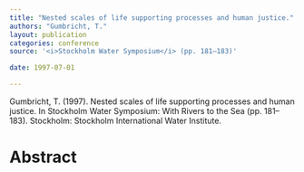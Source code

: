 ```yaml
---
title: "Nested scales of life supporting processes and human justice."
authors: "Gumbricht, T."
layout: publication
categories: conference
source: '<i>Stockholm Water Symposium</i> (pp. 181–183)'

date: 1997-07-01

---
```


Gumbricht, T. (1997). Nested scales of life supporting processes and human justice. In Stockholm Water Symposium: With Rivers to the Sea (pp. 181–183). Stockholm: Stockholm International Water Institute.

<h1 class='foot-description'>Abstract</h1>
